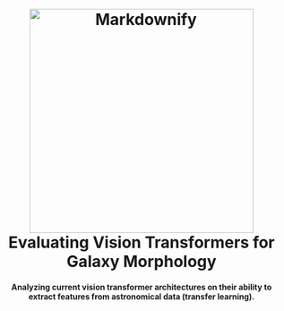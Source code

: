 
<h1 align="center">
  <br>
  <img src="https://www.esa.int/var/esa/storage/images/esa_multimedia/videos/2013/11/guide_to_our_galaxy/13409760-3-eng-GB/Guide_to_our_Galaxy_pillars.png" alt="Markdownify" width="400">
  <br>
  Evaluating Vision Transformers for Galaxy Morphology
  <br>
</h1>

<h4 align="center">Analyzing current vision transformer architectures on their ability to extract features from astronomical data (transfer learning).</h4>
